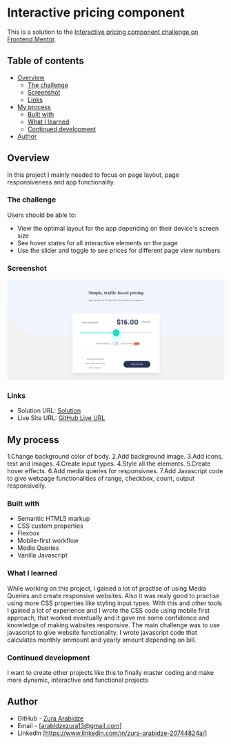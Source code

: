 # Interactive pricing component

This is a solution to the [Interactive pricing component challenge on Frontend Mentor](https://www.frontendmentor.io/challenges/interactive-pricing-component-t0m8PIyY8).

## Table of contents

- [Overview](#overview)
  - [The challenge](#the-challenge)
  - [Screenshot](#screenshot)
  - [Links](#links)
- [My process](#my-process)
  - [Built with](#built-with)
  - [What I learned](#what-i-learned)
  - [Continued development](#continued-development)
- [Author](#author)

## Overview

In this project I mainly needed to focus on page layout, page responsiveness and app functionality.

### The challenge

Users should be able to:

- View the optimal layout for the app depending on their device's screen size
- See hover states for all interactive elements on the page
- Use the slider and toggle to see prices for different page view numbers

### Screenshot

![](images/Screenshot%202022-12-03%20174519.png)

### Links

- Solution URL: [Solution]()
- Live Site URL: [GitHub Live URL]()

## My process

1.Change background color of body.
2.Add background image.
3.Add icons, text and images.
4.Create input types.
4.Style all the elements.
5.Create hover effects.
6.Add media queries for responsivnes.
7.Add Javascript code to give webpage functionalities of range, checkbox, count, output responsivelly.

### Built with

- Semantic HTML5 markup
- CSS custom properties
- Flexbox
- Mobile-first workflow
- Media Queries
- Vanilla Javascript

### What I learned

While working on this project, I gained a lot of practise of using Media Queries and create responsive websites. Also it was realy good to practise using more CSS properties like styling input types. With this and other tools I gained a lot of experience and I wrote the CSS code using mobile first approach, that worked eventually and it gave me some confidence and knowledge of making wabsites responsive. The main challenge was to use javascript to give website functionality. I wrote javascript code that calculates monthly ammount and yearly amount depending on bill.

### Continued development

I want to create other projects like this to finally master coding and make more dynamic, interactive and functional projects

## Author

- GitHub - [Zura Arabidze](https://github.com/zuraba3)
- Email - [arabidzezura13@gmail.com]
- Linkedln [https://www.linkedin.com/in/zura-arabidze-20744824a/]
